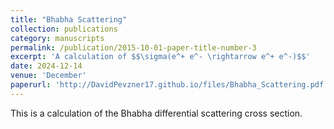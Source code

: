```yaml
---
title: "Bhabha Scattering"
collection: publications
category: manuscripts
permalink: /publication/2015-10-01-paper-title-number-3
excerpt: 'A calculation of $$\sigma(e^+ e^- \rightarrow e^+ e^-)$$'
date: 2024-12-14
venue: 'December'
paperurl: 'http://DavidPevzner17.github.io/files/Bhabha_Scattering.pdf'
---
```


This is a calculation of the Bhabha differential scattering cross section.